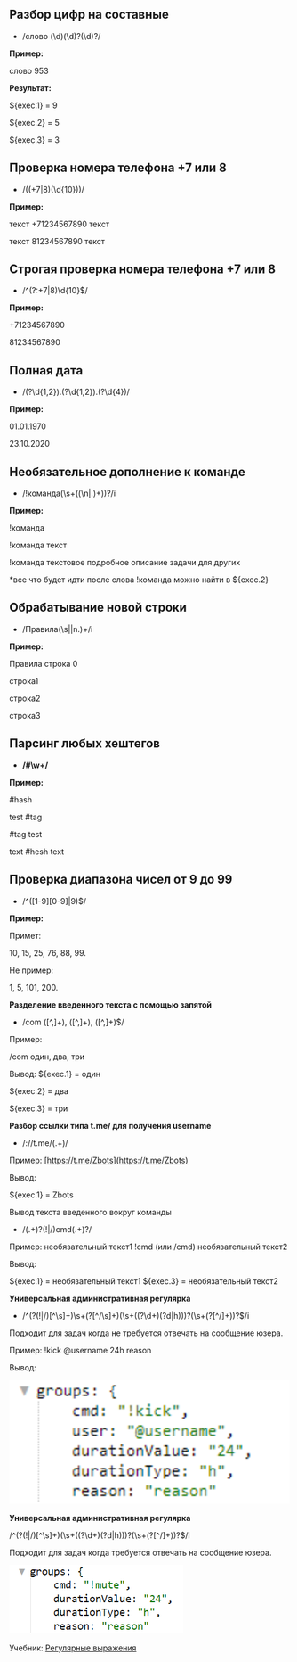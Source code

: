 ## Разбор цифр на составные
* /слово (\d)(\d)?(\d)?/

**Пример:**

слово 953

**Результат:**

${exec.1} = 9

${exec.2} = 5

${exec.3} = 3


## Проверка номера телефона  +7 или 8
* /((\+7|8)(\d{10}))/

**Пример:**

текст  +71234567890   текст

текст  81234567890  текст


## Строгая проверка номера телефона +7 или 8
* /^(?:\+7|8)\d{10}$/

**Пример:**

+71234567890

81234567890


## Полная дата
* /(?<day>\d{1,2}).(?<month>\d{1,2}).(?<year>\d{4})/

**Пример:**

01.01.1970

23.10.2020


## Необязательное дополнение к команде
* /!команда(\s+((\n|.)+))?/i

**Пример:**

!команда

!команда текст

!команда текстовое подробное описание задачи для других

*все что будет идти после слова !команда можно найти в ${exec.2}


## Обрабатывание новой строки
* /Правила(\s|\|n.)+/i

**Пример:**

Правила строка 0

строка1

строка2



строка3


## Парсинг любых хештегов
* **/#\w+/**

**Пример:**

#hash

test #tag

#tag test

text #hesh text


## Проверка диапазона чисел от 9 до 99
* /^([1-9][0-9]|9)$/

**Пример:**

Примет:

10, 15, 25, 76, 88, 99.

Не пример: 

1, 5, 101, 200.



**Разделение введенного текста с помощью запятой**
* /com ([^,]+), ([^,]+), ([^,]+)$/

Пример:

/com один, два, три

Вывод:
${exec.1} = один

${exec.2} = два

${exec.3} = три



**Разбор ссылки типа t.me/ для получения username**
* /:\/\/t\.me\/(.+)/

Пример: [https://t.me/Zbots](https://t.me/Zbots)

Вывод:

${exec.1} = Zbots



Вывод текста введенного вокруг команды
* /(.+)?(!|\/)cmd(.+)?/

Пример: необязательный текст1 !cmd (или /cmd) необязательный текст2

Вывод: 

${exec.1} = необязательный текст1
${exec.3} = необязательный текст2



**Универсальная административная регулярка**
* /^(?<cmd>(!|\/)[^\s]+)\s+(?<user>[^\/\s]+)(\s+((?<durationValue>\d+)(?<durationType>d|h)))?(\s+(?<reason>[^\/]+))?$/i 

Подходит для задач когда не требуется отвечать на сообщение юзера.

Пример: !kick @username 24h reason

Вывод:

![](./1.png)

**Универсальная административная регулярка**

/^(?<cmd>(!|\/)[^\s]+)(\s+((?<durationValue>\d+)(?<durationType>d|h)))?(\s+(?<reason>[^\/]+))?$/i

Подходит для задач когда требуется отвечать на сообщение юзера.

![](./2.png)



Учебник: [Регулярные выражения](https://learn.javascript.ru/regexp-introduction)




